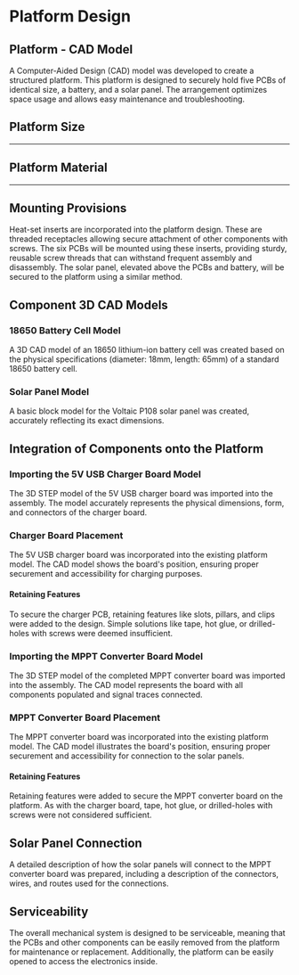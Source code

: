 # Platform Design

## Platform - CAD Model

A Computer-Aided Design (CAD) model was developed to create a structured platform. This platform is designed to securely hold five PCBs of identical size, a battery, and a solar panel. The arrangement optimizes space usage and allows easy maintenance and troubleshooting.

## Platform Size

*******
## Platform Material

*******

## Mounting Provisions

Heat-set inserts are incorporated into the platform design. These are threaded receptacles allowing secure attachment of other components with screws. The six PCBs will be mounted using these inserts, providing sturdy, reusable screw threads that can withstand frequent assembly and disassembly. The solar panel, elevated above the PCBs and battery, will be secured to the platform using a similar method.

## Component 3D CAD Models

### 18650 Battery Cell Model

A 3D CAD model of an 18650 lithium-ion battery cell was created based on the physical specifications (diameter: 18mm, length: 65mm) of a standard 18650 battery cell.

### Solar Panel Model

A basic block model for the Voltaic P108 solar panel was created, accurately reflecting its exact dimensions.

## Integration of Components onto the Platform

### Importing the 5V USB Charger Board Model

The 3D STEP model of the 5V USB charger board was imported into the assembly. The model accurately represents the physical dimensions, form, and connectors of the charger board.

### Charger Board Placement

The 5V USB charger board was incorporated into the existing platform model. The CAD model shows the board's position, ensuring proper securement and accessibility for charging purposes.

#### Retaining Features

To secure the charger PCB, retaining features like slots, pillars, and clips were added to the design. Simple solutions like tape, hot glue, or drilled-holes with screws were deemed insufficient.

### Importing the MPPT Converter Board Model

The 3D STEP model of the completed MPPT converter board was imported into the assembly. The CAD model represents the board with all components populated and signal traces connected.

### MPPT Converter Board Placement

The MPPT converter board was incorporated into the existing platform model. The CAD model illustrates the board's position, ensuring proper securement and accessibility for connection to the solar panels.

#### Retaining Features

Retaining features were added to secure the MPPT converter board on the platform. As with the charger board, tape, hot glue, or drilled-holes with screws were not considered sufficient.

## Solar Panel Connection

A detailed description of how the solar panels will connect to the MPPT converter board was prepared, including a description of the connectors, wires, and routes used for the connections.

## Serviceability

The overall mechanical system is designed to be serviceable, meaning that the PCBs and other components can be easily removed from the platform for maintenance or replacement. Additionally, the platform can be easily opened to access the electronics inside.

